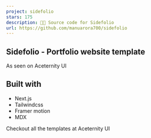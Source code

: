 ```yaml
---
project: sidefolio
stars: 175
description: 🧑‍💻 Source code for Sidefolio
url: https://github.com/manuarora700/sidefolio
---
```


Sidefolio - Portfolio website template
--------------------------------------

As seen on Aceternity UI

Built with
----------

-   Next.js
-   Tailwindcss
-   Framer motion
-   MDX

Checkout all the templates at Aceternity UI

